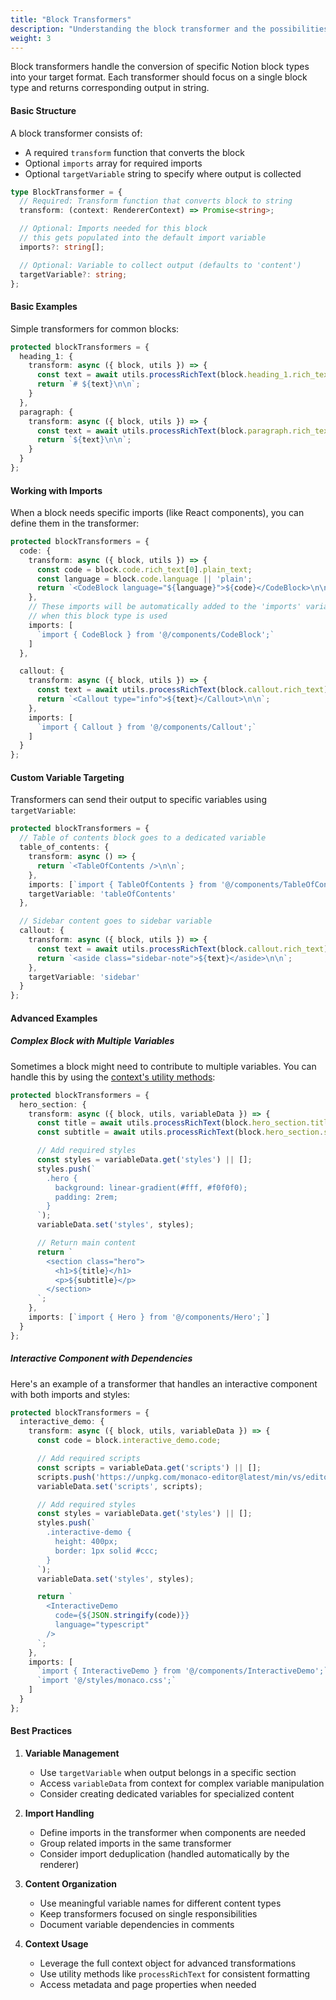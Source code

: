 ```yaml
---
title: "Block Transformers"
description: "Understanding the block transformer and the possibilities it offers"
weight: 3
---
```


Block transformers handle the conversion of specific Notion block types into your target format. Each transformer should focus on a single block type and returns corresponding output in string.

#### Basic Structure

A block transformer consists of:
- A required `transform` function that converts the block
- Optional `imports` array for required imports
- Optional `targetVariable` string to specify where output is collected

```typescript
type BlockTransformer = {
  // Required: Transform function that converts block to string
  transform: (context: RendererContext) => Promise<string>;

  // Optional: Imports needed for this block
  // this gets populated into the default import variable
  imports?: string[];

  // Optional: Variable to collect output (defaults to 'content')
  targetVariable?: string;
};
```

#### Basic Examples

Simple transformers for common blocks:

```typescript
protected blockTransformers = {
  heading_1: {
    transform: async ({ block, utils }) => {
      const text = await utils.processRichText(block.heading_1.rich_text);
      return `# ${text}\n\n`;
    }
  },
  paragraph: {
    transform: async ({ block, utils }) => {
      const text = await utils.processRichText(block.paragraph.rich_text);
      return `${text}\n\n`;
    }
  }
};
```

#### Working with Imports

When a block needs specific imports (like React components), you can define them in the transformer:

```typescript
protected blockTransformers = {
  code: {
    transform: async ({ block, utils }) => {
      const code = block.code.rich_text[0].plain_text;
      const language = block.code.language || 'plain';
      return `<CodeBlock language="${language}">${code}</CodeBlock>\n\n`;
    },
    // These imports will be automatically added to the 'imports' variable
    // when this block type is used
    imports: [
      `import { CodeBlock } from '@/components/CodeBlock';`
    ]
  },

  callout: {
    transform: async ({ block, utils }) => {
      const text = await utils.processRichText(block.callout.rich_text);
      return `<Callout type="info">${text}</Callout>\n\n`;
    },
    imports: [
      `import { Callout } from '@/components/Callout';`
    ]
  }
};
```

#### Custom Variable Targeting

Transformers can send their output to specific variables using `targetVariable`:

```typescript
protected blockTransformers = {
  // Table of contents block goes to a dedicated variable
  table_of_contents: {
    transform: async () => {
      return `<TableOfContents />\n\n`;
    },
    imports: [`import { TableOfContents } from '@/components/TableOfContents';`],
    targetVariable: 'tableOfContents'
  },

  // Sidebar content goes to sidebar variable
  callout: {
    transform: async ({ block, utils }) => {
      const text = await utils.processRichText(block.callout.rich_text);
      return `<aside class="sidebar-note">${text}</aside>\n\n`;
    },
    targetVariable: 'sidebar'
  }
};
```

#### Advanced Examples

##### Complex Block with Multiple Variables

Sometimes a block might need to contribute to multiple variables. You can handle this by using the [context's utility methods](/notion-to-md/docs/v4/concepts/context):

```typescript
protected blockTransformers = {
  hero_section: {
    transform: async ({ block, utils, variableData }) => {
      const title = await utils.processRichText(block.hero_section.title);
      const subtitle = await utils.processRichText(block.hero_section.subtitle);

      // Add required styles
      const styles = variableData.get('styles') || [];
      styles.push(`
        .hero {
          background: linear-gradient(#fff, #f0f0f0);
          padding: 2rem;
        }
      `);
      variableData.set('styles', styles);

      // Return main content
      return `
        <section class="hero">
          <h1>${title}</h1>
          <p>${subtitle}</p>
        </section>
      `;
    },
    imports: [`import { Hero } from '@/components/Hero';`]
  }
};
```

##### Interactive Component with Dependencies

Here's an example of a transformer that handles an interactive component with both imports and styles:

```typescript
protected blockTransformers = {
  interactive_demo: {
    transform: async ({ block, utils, variableData }) => {
      const code = block.interactive_demo.code;

      // Add required scripts
      const scripts = variableData.get('scripts') || [];
      scripts.push('https://unpkg.com/monaco-editor@latest/min/vs/editor/editor.main.js');
      variableData.set('scripts', scripts);

      // Add required styles
      const styles = variableData.get('styles') || [];
      styles.push(`
        .interactive-demo {
          height: 400px;
          border: 1px solid #ccc;
        }
      `);
      variableData.set('styles', styles);

      return `
        <InteractiveDemo
          code={${JSON.stringify(code)}}
          language="typescript"
        />
      `;
    },
    imports: [
      `import { InteractiveDemo } from '@/components/InteractiveDemo';`,
      `import '@/styles/monaco.css';`
    ]
  }
};
```

#### Best Practices

1. **Variable Management**
   - Use `targetVariable` when output belongs in a specific section
   - Access `variableData` from context for complex variable manipulation
   - Consider creating dedicated variables for specialized content

2. **Import Handling**
   - Define imports in the transformer when components are needed
   - Group related imports in the same transformer
   - Consider import deduplication (handled automatically by the renderer)

3. **Content Organization**
   - Use meaningful variable names for different content types
   - Keep transformers focused on single responsibilities
   - Document variable dependencies in comments

4. **Context Usage**
   - Leverage the full context object for advanced transformations
   - Use utility methods like `processRichText` for consistent formatting
   - Access metadata and page properties when needed
